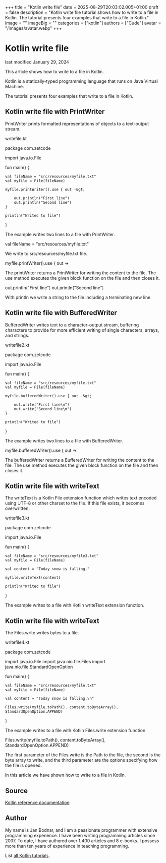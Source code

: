 +++
title = "Kotlin write file"
date = 2025-08-29T20:03:02.005+01:00
draft = false
description = "Kotlin write file tutorial shows how to write to a file in Kotlin. The tutorial presents four examples that write to a file in Kotlin."
image = ""
imageBig = ""
categories = ["kotlin"]
authors = ["Cude"]
avatar = "/images/avatar.webp"
+++

# Kotlin write file

last modified January 29, 2024

This article shows how to write to a file in Kotlin.

Kotlin is a statically-typed programming language that runs on
Java Virtual Machine.

The tutorial presents four examples that write to a file in Kotlin.

## Kotlin write file with PrintWriter

PrintWriter prints formatted representations of objects to a
text-output stream.

writefile.kt
  

package com.zetcode

import java.io.File

fun main() {

    val fileName = "src/resources/myfile.txt"
    val myfile = File(fileName)

    myfile.printWriter().use { out -&gt;

        out.println("First line")
        out.println("Second line")
    }

    println("Writed to file")
}

The example writes two lines to a file with PrintWriter.

val fileName = "src/resources/myfile.txt"

We write to src/resources/myfile.txt file.

myfile.printWriter().use { out -&gt;

The printWriter returns a PrintWriter for writing the
content to the file. The use method executes the given block
function on the file and then closes it.

out.println("First line")
out.println("Second line")

With println we write a string to the file including a terminating
new line.

## Kotlin write file with BufferedWriter

BufferedWriter writes text to a character-output stream, buffering
characters to provide for more efficient writing of single characters, arrays,
and strings.

writefile2.kt
  

package com.zetcode

import java.io.File

fun main() {

    val fileName = "src/resources/myfile.txt"
    val myfile = File(fileName)

    myfile.bufferedWriter().use { out -&gt;

        out.write("First line\n")
        out.write("Second line\n")
    }

    println("Writed to file")
}

The example writes two lines to a file with BufferedWriter.

myfile.bufferedWriter().use { out -&gt;

The bufferedWriter returns a BufferedWriter
for writing the content to the file. The use method
executes the given block function on the file and then closes it.

## Kotlin write file with writeText

The writeText is a Kotlin File extension function
which writes text encoded using UTF-8 or other charset to the file. If this file
exists, it becomes overwritten.

writefile3.kt
  

package com.zetcode

import java.io.File

fun main() {

    val fileName = "src/resources/myfile3.txt"
    val myfile = File(fileName)

    val content = "Today snow is falling."

    myfile.writeText(content)

    println("Writed to file")
}

The example writes to a file with Kotlin writeText extension
function.

## Kotlin write file with writeText

The Files.write writes bytes to a file.

writefile4.kt
  

package com.zetcode

import java.io.File
import java.nio.file.Files
import java.nio.file.StandardOpenOption

fun main() {

    val fileName = "src/resources/myfile.txt"
    val myfile = File(fileName)

    val content = "Today snow is falling.\n"

    Files.write(myfile.toPath(), content.toByteArray(), StandardOpenOption.APPEND)
}

The example writes to a file with Kotlin Files.write extension
function.

Files.write(myfile.toPath(), content.toByteArray(), StandardOpenOption.APPEND)

The first parameter of the Files.write is the Path
to the file, the second is the byte array to write, and the third parameter
are the options specifying how the file is opened.

In this article we have shown how to write to a file in Kotlin.

## Source

[Kotlin reference documentation](https://kotlinlang.org/docs/home.html)

## Author

My name is Jan Bodnar, and I am a passionate programmer with extensive
programming experience. I have been writing programming articles since 2007.
To date, I have authored over 1,400 articles and 8 e-books. I possess more
than ten years of experience in teaching programming.

List [all Kotlin tutorials](/kotlin/).